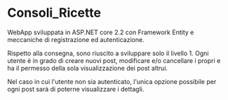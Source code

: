 # Consoli_Ricette
WebApp sviluppata in ASP.NET core 2.2 con Framework Entity e meccaniche di registrazione ed autenticazione.

Rispetto alla consegna, sono riuscito a sviluppare solo il livello 1.
Ogni utente è in grado di creare nuovi post, modificare e/o cancellare i propri e ha il permesso della sola visualizzazione dei post altrui.

Nel caso in cui l'utente non sia autenticato, l'unica opzione possibile per ogni post sarà di poterne visualizzare i dettagli.
